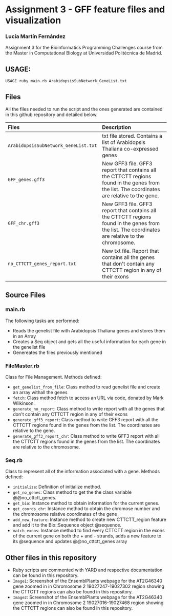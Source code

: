 # Assignment 3 - GFF feature files and visualization

### Lucía Martín Fernández

Assignment 3 for the Bioinformatics Programming Challenges course from the Master in Computational Biology at Universidad Politécnica de Madrid.

## USAGE:

`USAGE ruby main.rb ArabidopsisSubNetwork_GeneList.txt`

## Files 

All the files needed to run the script and the ones generated are contained in this github repository and detailed below. 

| **Files**                           | **Description**                                                                                                 |                                                   
|:----------------------------------------|:----------------------------------------------------------------------------------------------------------------|
|`ArabidopsisSubNetwork_GeneList.txt`                                |  txt file stored. Contains a list of Arabidopsis Thaliana co-expressed genes                          |                  
|`GFF_genes.gff3`                                  | New GFF3 file. GFF3 report that contains all the CTTCTT regions found in the genes from the list. The coordinates are relative to the gene.                 |                                                               
|`GFF_chr.gff3`                                  | New GFF3 file. GFF3 report that contains all the CTTCTT regions found in the genes from the list. The coordinates are relative to the chromosome.                |   
|`no_CTTCTT_genes_report.txt`                                  | New txt file. Report that contains all the genes that don't contain any CTTCTT region in any of their exons                 |     

## Source Files

### main.rb

The following tasks are performed:

-   Reads the genelist file with Arabidopsis Thaliana genes and stores them in an Array
-   Creates a Seq object and gets all the useful information for each gene in the genelist file 
-   Genereates the files previously mentioned

### FileMaster.rb

Class for File Management. Methods defined:

- `get_genelist_from_file`: Class method to read genelist file and create an array withall the genes
- `fetch`: Class method fetch to access an URL via code, donated by Mark Wilkinson.
- `generate_no_report`: Class method to write report with all the genes that don't contain any CTTCTT region in any of their exons
- `generate_gff3_report`: Class method to write GFF3 report with all the CTTCTT regions found in the genes from the list. The coordinates are relative to the gene.
- `generate_gff3_report_chr`: Class method to write GFF3 report with all the CTTCTT regions found in the genes from the list. The coordinates are relative to the chromosome.

### Seq.rb 

Class to represent all of the information associated with a gene. Methods defined:

- `initialize`: Definition of initialize method.
- `get_no_genes`: Class method to get the the class variable @@no_cttctt_genes.
- `get_bio`: Instance method to obtain information for the current genes.
- `get_coords_chr`: Instance method to obtain the chromose number and the chromosome relative coordinates of the gene
- `add_new_feature`: Instance method to create new CTTCTT_region feature and add it to the Bio::Sequence object @sequence.
- `match_exons`: Instance method to find every CTTCTT region in the exons of the current gene on both the + and - strands, adds a new feature to its @sequence and updates @@no_cttctt_genes array


## Other files in this repository

- Ruby scripts are commented with YARD and respective documentation can be found in this repository. 
- `Image1`: Screenshot of the EnsemblPlants webpage for the AT2G46340 gene zoomed in in Chromosome 2 19027247-19027302 region showing the CTTCTT regions can also be found in this repository. 
- `Image2`: Screenshot of the EnsemblPlants webpage for the AT2G46340 gene zoomed in in Chromosome 2 19027016-19027468 region showing the CTTCTT regions can also be found in this repository. 
